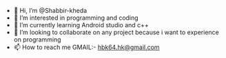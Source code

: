 - 👋 Hi, I’m @Shabbir-kheda
- 👀 I’m interested in programming and coding 
- 🌱 I’m currently learning Android studio and c++
- 💞️ I’m looking to collaborate on any project because i want to experience on programming 
- 📫 How to reach me GMAIL:- hbk64.hk@gmail.com

<!---
Shabbir-kheda/Shabbir-kheda is a ✨ special ✨ repository because its `README.md` (this file) appears on your GitHub profile.
You can click the Preview link to take a look at your changes.
--->
